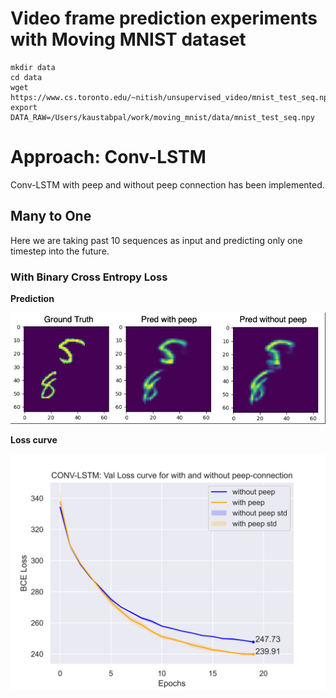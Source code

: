 # Video frame prediction experiments with Moving MNIST dataset

```
mkdir data
cd data
wget https://www.cs.toronto.edu/~nitish/unsupervised_video/mnist_test_seq.npy
export DATA_RAW=/Users/kaustabpal/work/moving_mnist/data/mnist_test_seq.npy
```
# Approach: Conv-LSTM
Conv-LSTM with peep and without peep connection has been implemented.

## Many to One

Here we are taking past 10 sequences as input and predicting only one timestep into the future.

### With Binary Cross Entropy Loss
**Prediction**

<img src="img/conv_lstm_m2o_pred.jpg" alt="Many to One prediction" width="700"/>
<!-- ![Many to One prediction](img/conv_lstm_m2o_pred.jpg) -->

**Loss curve**

<img src="img/conv_lstm_val_loss.png" alt="Many to One loss curve" width="700"/>
<!-- ![Many to One loss curve](img/conv_lstm_val_loss.png) -->


